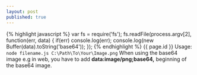 ```yaml
---
layout: post
published: true
---
```

{% highlight javascript %}
var fs = require('fs');
fs.readFile(process.argv[2], function(err, data) {
  if(err) console.log(err);
  console.log(new Buffer(data).toString('base64'));
});
{% endhighlight %}
{{ page.id }}
Usage: `node filename.js C:\Path\To\Your\Image.png`
When using the base64 image e.g in web, you have to add **data:image/png;base64,** beginning of the base64 image.
